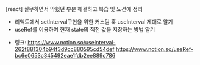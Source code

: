 [react] 실무하면서 막혔던 부분 해결하고 복습 및 노션에 정리
- 리액트에서 setInterval구현을 위한 커스텀 훅 useInterval 제대로 알기
- useRef를 이용하여 현재 state의 직전 값을 저장하는 방법 알기

* 링크: 
  https://www.notion.so/useInterval-262f881304b94f3d9cc880595cd54def
  https://www.notion.so/useRef-bc6e0653c345492eae1fdb2ee889c786
